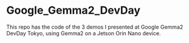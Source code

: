 # Google_Gemma2_DevDay
This repo has the code of the 3 demos I presented at Google Gemma2 DevDay Tokyo, using Gemma2 on a Jetson Orin Nano device.
